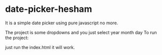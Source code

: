 # date-picker-hesham
It is a simple date picker using pure javascript no more.

The project is some dropdowns and you just select year month day
To run the project:

just run the index.html it will work. 

